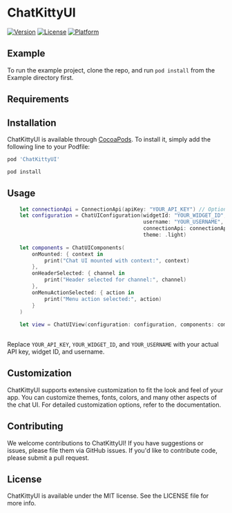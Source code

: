 # ChatKittyUI

[![Version](https://img.shields.io/cocoapods/v/ChatKittyUI.svg?style=flat)](https://cocoapods.org/pods/ChatKittyUI)
[![License](https://img.shields.io/cocoapods/l/ChatKittyUI.svg?style=flat)](https://cocoapods.org/pods/ChatKittyUI)
[![Platform](https://img.shields.io/cocoapods/p/ChatKittyUI.svg?style=flat)](https://cocoapods.org/pods/ChatKittyUI)

## Example

To run the example project, clone the repo, and run `pod install` from the Example directory first.

## Requirements

## Installation

ChatKittyUI is available through [CocoaPods](https://cocoapods.org). To install
it, simply add the following line to your Podfile:

```ruby
pod 'ChatKittyUI'
```

```bash
pod install
```

## Usage

```swift
    let connectionApi = ConnectionApi(apiKey: "YOUR_API_KEY") // Optional to use API Key 
    let configuration = ChatUIConfiguration(widgetId: "YOUR_WIDGET_ID",
                                            username: "YOUR_USERNAME",
                                            connectionApi: connectionApi,
                                            theme: .light)
    
    let components = ChatUIComponents(
        onMounted: { context in
            print("Chat UI mounted with context:", context)
        },
        onHeaderSelected: { channel in
            print("Header selected for channel:", channel)
        },
        onMenuActionSelected: { action in
            print("Menu action selected:", action)
        }
    )
    
    let view = ChatUIView(configuration: configuration, components: components)
                                                
```
Replace `YOUR_API_KEY`, `YOUR_WIDGET_ID`, and `YOUR_USERNAME` with your actual API key, widget ID, and username.

## Customization
ChatKittyUI supports extensive customization to fit the look and feel of your app. You can customize themes, fonts, colors, and many other aspects of the chat UI. For detailed customization options, refer to the documentation.

## Contributing
We welcome contributions to ChatKittyUI! If you have suggestions or issues, please file them via GitHub issues. If you'd like to contribute code, please submit a pull request.

## License

ChatKittyUI is available under the MIT license. See the LICENSE file for more info.
